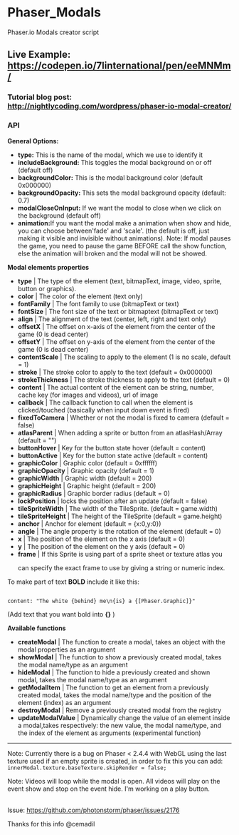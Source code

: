 
# Phaser_Modals

Phaser.io Modals creator script

  

## Live Example: https://codepen.io/7linternational/pen/eeMNMm/

  

### Tutorial blog post: http://nightlycoding.com/wordpress/phaser-io-modal-creator/

  

### API

<strong>General Options:</strong>

  

<ul>

<li><strong>type:</strong> This is the name of the modal, which we use to identify it</li>

<li><strong>includeBackground:</strong> This toggles the modal background on or off (default off)</li>

<li><strong>backgroundColor:</strong> This is the modal background color (default 0x000000)</li>

<li><strong>backgroundOpacity: </strong> This sets the modal background opacity (default: 0.7)</li>

<li><strong>modalCloseOnInput:</strong> If we want the modal to close when we click on the background (default off)</li>

<li><strong>animation:</strong>If you want the modal make a animation when show and hide, you can choose between'fade' and 'scale'. (the default is off, just making it visible and invisible without animations). Note: If modal pauses the game, you need to pause the game BEFORE call the show function, else the animation will broken and the modal will not be showed.</li>

</ul>

  

<strong>Modal elements properties</strong>

  

<ul>

<li><strong>type</strong> | The type of the element (text, bitmapText, image, video, sprite, button or graphics).</li>

<li><strong>color</strong> | The color of the element (text only)</li>

<li><strong>fontFamily</strong> | The font family to use (bitmapText or text)</li>

<li><strong>fontSize</strong> | The font size of the text or bitmaptext (bitmapText or text)</li>

<li><strong>align</strong> | The alignment of the text (center, left, right and text only)</li>

<li><strong>offsetX</strong> | The offset on x-axis of the element from the center of the game (0 is dead center)</li>  <li><strong>offsetY</strong> | The offset on y-axis of the element from the center of the game (0 is dead center)</li>  <li><strong>contentScale</strong> | The scaling to apply to the element (1 is no scale, default = 1)</li>

<li><strong>stroke</strong> | The stroke color to apply to the text (default = 0x000000)</li>

<li><strong>strokeThickness</strong> | The stroke thickness to apply to the text (default = 0)</li>

<li><strong>content</strong> | The actual content of the element can be string, number, cache key (for images and videos), url of image</li>

<li><strong>callback</strong> | The callback function to call when the element is clicked/touched (basically when input down event is fired)</li>

<li><strong>fixedToCamera</strong> | Whether or not the modal is fixed to camera (default = false)</li>

<li><strong>atlasParent</strong> | When adding a sprite or button from an atlasHash/Array (default = "")</li>

<li><strong>buttonHover</strong> | Key for the button state hover (default = content)</li>

<li><strong>buttonActive</strong> | Key for the button state active (default = content)</li>

<li><strong>graphicColor</strong> | Graphic color (default = 0xffffff)</li>

<li><strong>graphicOpacity</strong> | Graphic opacity (default = 1)</li>

<li><strong>graphicWidth</strong> | Graphic width (default = 200)</li>

<li><strong>graphicHeight</strong> | Graphic height (default = 200)</li>

<li><strong>graphicRadius</strong> | Graphic border radius (default = 0)</li>

<li><strong>lockPosition</strong> | locks the position after an update (default = false)</li>

<li><strong>tileSpriteWidth</strong> | The width of the TileSprite. (default = game.width)</li>

<li><strong>tileSpriteHeight</strong> | The height of the TileSprite (default = game.height)</li>

<li><strong>anchor</strong> | Anchor for element (default = {x:0,y:0})</li>

<li><strong>angle</strong> | The angle property is the rotation of the element (default = 0)</li>

<li><strong>x</strong> | The position of the element on the x axis (default = 0)</li>

<li><strong>y</strong> | The position of the element on the y axis (default = 0)</li>

<li><strong>frame</strong> | If this Sprite is using part of a sprite sheet or texture atlas you

can specify the exact frame to use by giving a string or numeric index. </li>

</ul>

  

To make part of text **BOLD** include it like this:

  

```

content: "The white {behind} me\n{is} a {[Phaser.Graphic]}"

```

(Add text that you want bold into **{}** )

  

<strong>Available functions</strong>

  

<ul>

<li><strong>createModal</strong> | The function to create a modal, takes an object with the modal properties as an argument</li>

<li><strong>showModal</strong> | The function to show a previously created modal, takes the modal name/type as an argument</li>

<li><strong>hideModal</strong> | The function to hide a previously created and shown modal, takes the modal name/type as an argument</li>

<li><strong>getModalItem</strong> | The function to get an element from a previously created modal, takes the modal name/type and the position of the element (index) as an argument</li>

<li><strong>destroyModal</strong> | Remove a previously created modal from the registry</li>

<li><strong>updateModalValue</strong> | Dynamically change the value of an element inside a modal,takes respectively: the new value, the modal name/type, and the index of the element as arguments (experimental function)</li>

</ul>

  

<hr>

  

Note: Currently there is a bug on Phaser < 2.4.4 with WebGL using the last texture used if an empty sprite is created, in order to fix this you can add: ``` innerModal.texture.baseTexture.skipRender = false; ```

Note: Videos will loop while the modal is open. All videos will play on the event show and stop on the event hide. I'm working on a play button.

<br>Issue: https://github.com/photonstorm/phaser/issues/2176

Thanks for this info @cemadil